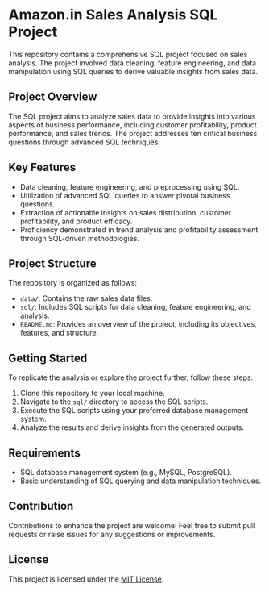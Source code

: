 # Amazon.in Sales Analysis SQL Project

This repository contains a comprehensive SQL project focused on sales analysis. The project involved data cleaning, feature engineering, and data manipulation using SQL queries to derive valuable insights from sales data.

## Project Overview

The SQL project aims to analyze sales data to provide insights into various aspects of business performance, including customer profitability, product performance, and sales trends. The project addresses ten critical business questions through advanced SQL techniques.

## Key Features

- Data cleaning, feature engineering, and preprocessing using SQL.
- Utilization of advanced SQL queries to answer pivotal business questions.
- Extraction of actionable insights on sales distribution, customer profitability, and product efficacy.
- Proficiency demonstrated in trend analysis and profitability assessment through SQL-driven methodologies.

## Project Structure

The repository is organized as follows:

- `data/`: Contains the raw sales data files.
- `sql/`: Includes SQL scripts for data cleaning, feature engineering, and analysis.
- `README.md`: Provides an overview of the project, including its objectives, features, and structure.

## Getting Started

To replicate the analysis or explore the project further, follow these steps:

1. Clone this repository to your local machine.
2. Navigate to the `sql/` directory to access the SQL scripts.
3. Execute the SQL scripts using your preferred database management system.
4. Analyze the results and derive insights from the generated outputs.

## Requirements

- SQL database management system (e.g., MySQL, PostgreSQL).
- Basic understanding of SQL querying and data manipulation techniques.

## Contribution

Contributions to enhance the project are welcome! Feel free to submit pull requests or raise issues for any suggestions or improvements.

## License

This project is licensed under the [MIT License](LICENSE).

